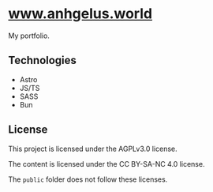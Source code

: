 # www.anhgelus.world

My portfolio.

## Technologies

- Astro
- JS/TS
- SASS
- Bun

## License

This project is licensed under the AGPLv3.0 license.

The content is licensed under the CC BY-SA-NC 4.0 license.

The `public` folder does not follow these licenses.

